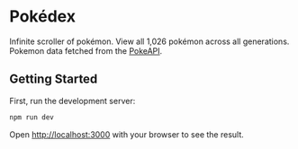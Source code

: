 # Pokédex
Infinite scroller of pokémon. View all 1,026 pokémon across all generations. Pokemon data fetched from the [PokeAPI](https://pokeapi.co/).

## Getting Started

First, run the development server:

```bash
npm run dev
```

Open [http://localhost:3000](http://localhost:3000) with your browser to see the result.